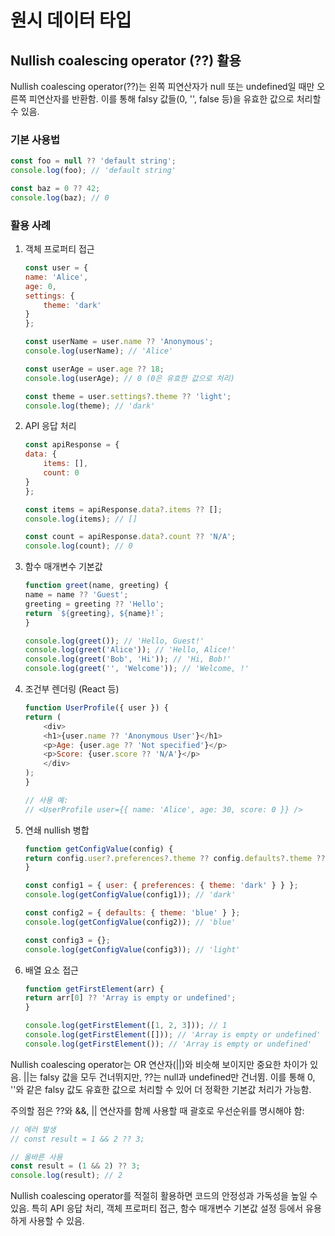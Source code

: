 # 원시 데이터 타입

## Nullish coalescing operator (??) 활용

Nullish coalescing operator(??)는 왼쪽 피연산자가 null 또는 undefined일 때만 오른쪽 피연산자를 반환함. 이를 통해 falsy 값들(0, '', false 등)을 유효한 값으로 처리할 수 있음.

### 기본 사용법

```javascript
const foo = null ?? 'default string';
console.log(foo); // 'default string'

const baz = 0 ?? 42;
console.log(baz); // 0
```

### 활용 사례

1. 객체 프로퍼티 접근

    ```javascript
    const user = {
    name: 'Alice',
    age: 0,
    settings: {
        theme: 'dark'
    }
    };

    const userName = user.name ?? 'Anonymous';
    console.log(userName); // 'Alice'

    const userAge = user.age ?? 18;
    console.log(userAge); // 0 (0은 유효한 값으로 처리)

    const theme = user.settings?.theme ?? 'light';
    console.log(theme); // 'dark'
    ```

2. API 응답 처리

    ```javascript
    const apiResponse = {
    data: {
        items: [],
        count: 0
    }
    };

    const items = apiResponse.data?.items ?? [];
    console.log(items); // []

    const count = apiResponse.data?.count ?? 'N/A';
    console.log(count); // 0
    ```

3. 함수 매개변수 기본값

    ```javascript
    function greet(name, greeting) {
    name = name ?? 'Guest';
    greeting = greeting ?? 'Hello';
    return `${greeting}, ${name}!`;
    }

    console.log(greet()); // 'Hello, Guest!'
    console.log(greet('Alice')); // 'Hello, Alice!'
    console.log(greet('Bob', 'Hi')); // 'Hi, Bob!'
    console.log(greet('', 'Welcome')); // 'Welcome, !'
    ```

4. 조건부 렌더링 (React 등)

    ```javascript
    function UserProfile({ user }) {
    return (
        <div>
        <h1>{user.name ?? 'Anonymous User'}</h1>
        <p>Age: {user.age ?? 'Not specified'}</p>
        <p>Score: {user.score ?? 'N/A'}</p>
        </div>
    );
    }

    // 사용 예:
    // <UserProfile user={{ name: 'Alice', age: 30, score: 0 }} />
    ```

5. 연쇄 nullish 병합

    ```javascript
    function getConfigValue(config) {
    return config.user?.preferences?.theme ?? config.defaults?.theme ?? 'light';
    }

    const config1 = { user: { preferences: { theme: 'dark' } } };
    console.log(getConfigValue(config1)); // 'dark'

    const config2 = { defaults: { theme: 'blue' } };
    console.log(getConfigValue(config2)); // 'blue'

    const config3 = {};
    console.log(getConfigValue(config3)); // 'light'
    ```

6. 배열 요소 접근

    ```javascript
    function getFirstElement(arr) {
    return arr[0] ?? 'Array is empty or undefined';
    }

    console.log(getFirstElement([1, 2, 3])); // 1
    console.log(getFirstElement([])); // 'Array is empty or undefined'
    console.log(getFirstElement()); // 'Array is empty or undefined'
    ```

Nullish coalescing operator는 OR 연산자(||)와 비슷해 보이지만 중요한 차이가 있음. ||는 falsy 값을 모두 건너뛰지만, ??는 null과 undefined만 건너뜀. 이를 통해 0, ''와 같은 falsy 값도 유효한 값으로 처리할 수 있어 더 정확한 기본값 처리가 가능함.

주의할 점은 ??와 &&, || 연산자를 함께 사용할 때 괄호로 우선순위를 명시해야 함:

```javascript
// 에러 발생
// const result = 1 && 2 ?? 3;

// 올바른 사용
const result = (1 && 2) ?? 3;
console.log(result); // 2
```

Nullish coalescing operator를 적절히 활용하면 코드의 안정성과 가독성을 높일 수 있음. 특히 API 응답 처리, 객체 프로퍼티 접근, 함수 매개변수 기본값 설정 등에서 유용하게 사용할 수 있음.
